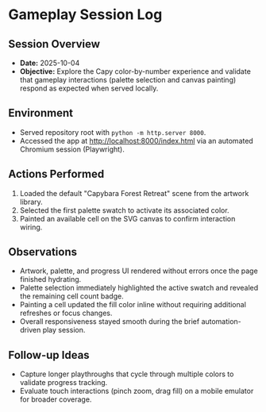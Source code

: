# Gameplay Session Log

## Session Overview
- **Date:** 2025-10-04
- **Objective:** Explore the Capy color-by-number experience and validate that gameplay interactions (palette selection and canvas painting) respond as expected when served locally.

## Environment
- Served repository root with `python -m http.server 8000`.
- Accessed the app at <http://localhost:8000/index.html> via an automated Chromium session (Playwright).

## Actions Performed
1. Loaded the default "Capybara Forest Retreat" scene from the artwork library.
2. Selected the first palette swatch to activate its associated color.
3. Painted an available cell on the SVG canvas to confirm interaction wiring.

## Observations
- Artwork, palette, and progress UI rendered without errors once the page finished hydrating.
- Palette selection immediately highlighted the active swatch and revealed the remaining cell count badge.
- Painting a cell updated the fill color inline without requiring additional refreshes or focus changes.
- Overall responsiveness stayed smooth during the brief automation-driven play session.

## Follow-up Ideas
- Capture longer playthroughs that cycle through multiple colors to validate progress tracking.
- Evaluate touch interactions (pinch zoom, drag fill) on a mobile emulator for broader coverage.
